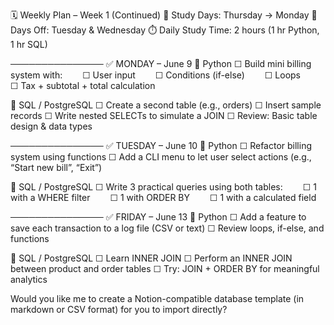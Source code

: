 🗓️ Weekly Plan – Week 1 (Continued)
📆 Study Days: Thursday → Monday
🛑 Days Off: Tuesday & Wednesday
⏱️ Daily Study Time: 2 hours (1 hr Python, 1 hr SQL)

───────────────
✅ MONDAY – June 9
🔹 Python
☐ Build mini billing system with:
  ☐ User input
  ☐ Conditions (if-else)
  ☐ Loops
  ☐ Tax + subtotal + total calculation

🔹 SQL / PostgreSQL
☐ Create a second table (e.g., orders)
☐ Insert sample records
☐ Write nested SELECTs to simulate a JOIN
☐ Review: Basic table design & data types

───────────────
✅ TUESDAY – June 10
🔹 Python
☐ Refactor billing system using functions
☐ Add a CLI menu to let user select actions (e.g., “Start new bill”, “Exit”)

🔹 SQL / PostgreSQL
☐ Write 3 practical queries using both tables:
  ☐ 1 with a WHERE filter
  ☐ 1 with ORDER BY
  ☐ 1 with a calculated field

───────────────
✅ FRIDAY – June 13
🔹 Python
☐ Add a feature to save each transaction to a log file (CSV or text)
☐ Review loops, if-else, and functions

🔹 SQL / PostgreSQL
☐ Learn INNER JOIN
☐ Perform an INNER JOIN between product and order tables
☐ Try: JOIN + ORDER BY for meaningful analytics

Would you like me to create a Notion-compatible database template (in markdown or CSV format) for you to import directly?

